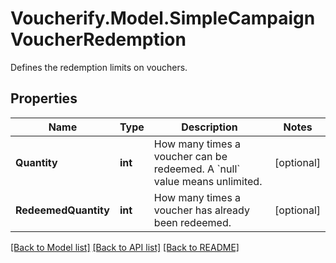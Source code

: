 # Voucherify.Model.SimpleCampaignVoucherRedemption
Defines the redemption limits on vouchers.

## Properties

Name | Type | Description | Notes
------------ | ------------- | ------------- | -------------
**Quantity** | **int** | How many times a voucher can be redeemed. A &#x60;null&#x60; value means unlimited. | [optional] 
**RedeemedQuantity** | **int** | How many times a voucher has already been redeemed. | [optional] 

[[Back to Model list]](../../README.md#documentation-for-models) [[Back to API list]](../../README.md#documentation-for-api-endpoints) [[Back to README]](../../README.md)

